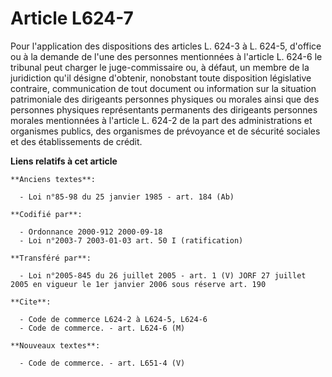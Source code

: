 # Article L624-7

Pour l'application des dispositions des articles L. 624-3 à L. 624-5, d'office ou à la demande de l'une des personnes
mentionnées à l'article L. 624-6 le tribunal peut charger le juge-commissaire ou, à défaut, un membre de la juridiction qu'il
désigne d'obtenir, nonobstant toute disposition législative contraire, communication de tout document ou information sur la
situation patrimoniale des dirigeants personnes physiques ou morales ainsi que des personnes physiques représentants
permanents des dirigeants personnes morales mentionnées à l'article L. 624-2 de la part des administrations et organismes
publics, des organismes de prévoyance et de sécurité sociales et des établissements de crédit.

**Liens relatifs à cet article**

	**Anciens textes**:

	  - Loi n°85-98 du 25 janvier 1985 - art. 184 (Ab)

	**Codifié par**:

	  - Ordonnance 2000-912 2000-09-18
	  - Loi n°2003-7 2003-01-03 art. 50 I (ratification)

	**Transféré par**:

	  - Loi n°2005-845 du 26 juillet 2005 - art. 1 (V) JORF 27 juillet 2005 en vigueur le 1er janvier 2006 sous réserve art. 190

	**Cite**:

	  - Code de commerce L624-2 à L624-5, L624-6
	  - Code de commerce. - art. L624-6 (M)

	**Nouveaux textes**:

	  - Code de commerce. - art. L651-4 (V)
